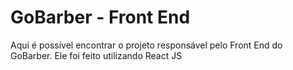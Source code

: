 # GoBarber - Front End

Aqui é possível encontrar o projeto responsável pelo Front End do GoBarber.
Ele foi feito utilizando React JS

